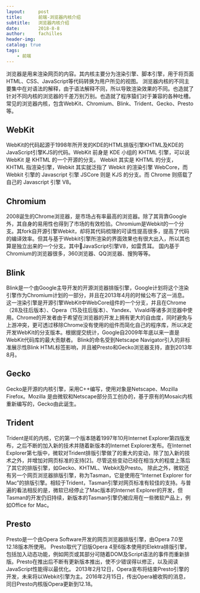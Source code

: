 ```yaml
---
layout:     post
title:      前端-浏览器内核介绍
subtitle:   浏览器内核介绍
date:       2018-8-8
author:     fachilles
header-img: 
catalog: true
tags:
    - 前端
---
```


浏览器是用来渲染网页的内容。其内核主要分为渲染引擎、脚本引擎，用于将页面HTML、CSS、JavaScript等代码转换为用户所见的视图。
浏览器内核的不同主要集中在对语法的解释，由于语法解释不同，所以导致渲染效果的不同。也造就了针对不同内核的浏览器的千差万别万别。也造就了程序猿们对于兼容的各种吐槽。
常见的浏览器内核，包含WebKit、Chromium、Blink、Trident、Gecko、Presto等。

## WebKit
WebKit的代码起源于1998年所开发的KDE的HTML排版引擎KHTML及KDE的JavaScript引擎KJS的代码。WebKit 前身是 KDE 小组的 KHTML 引擎，可以说 WebKit 是 KHTML 的一个开源的分支。
Webkit 其实是 KHTML 的分支，KHTML 指渲染引擎，Webkit 其实就泛指了 Webkit 的渲染引擎 WebCore，而 Webkit 引擎的 Javascript 引擎 JSCore 则是 KJS 的分支。而 Chrome 则搭载了自己的 Javascript 引擎 V8。

## Chromium
2008诞生的Chrome浏览器，是市场占有率最高的浏览器。除了其背靠Google外，其自身的易用性也得到了市场的有效检验。Chromium是Webkit的一个分支。其fork自开源引擎Webkit，却将其代码梳理的可读性提高很多，提高了代码的编译效率。但其与基于Webkit引擎所渲染的界面效果也有很大出入，所以其也算是独立出来的一个分支。其中JavaScript引擎V8，如雷贯耳。
国内基于Chromium的浏览器很多，360浏览器、QQ浏览器、搜狗等等。

## Blink
Blink是一个由Google主导开发的开源浏览器排版引擎，Google计划将这个渲染引擎作为Chromium计划的一部分，并且在2013年4月的时候公布了这一消息。
这一渲染引擎是开源引擎WebKit中WebCore组件的一个分支，并且在Chrome（28及往后版本）、Opera（15及往后版本）、Yandex、Vivaldi等诸多浏览器中使用。Chrome的开发者由于希望在浏览器的开发上拥有更大的自由度，同时避免与上游冲突，更可透过移除Chrome没有使用的组件而简化自己的程序库，所以决定开发WebKit的分支版本。根据提交统计，Google自2009年年底以来一直是WebKit代码库的最大贡献者。
Blink的命名受到Netscape Navigator引入的非标准展示性Blink HTML标签影响，并且被Presto和Gecko浏览器支持，直到2013年8月。

## Gecko
Gecko是开源的内核引擎，采用C++编写，使用对象是Netscape、Mozilla Firefox。Mozilla 是由微软和Netscape部分员工创办的，基于原有的Mosaic内核重新编写的，Gecko由此诞生。

## Trident
Trident是IE的内核，它的第一个版本随着1997年10月Internet Explorer第四版发布，之后不断的加入新的技术并随着新版本的Internet Explorer发布。在Internet Explorer第七版中，微软对Trident排版引擎做了的重大的变动，除了加入新的技术之外，并增加对网页标准的支持[2]。尽管这些变动已经在相当大的程度上落后了其它的排版引擎，如Gecko、KHTML、Webkit及Presto。
除此之外，微软还有另一个网页浏览器排版引擎，称为Tasman，它是使用在“Internet Explorer for Mac”的排版引擎。相较于Trident，Tasman引擎对网页标准有较佳的支持。与普遍的看法相反的是，微软已经停止了Mac版本的Internet Explorer的开发，但Tasman的开发仍旧持续，新版本的Tasman引擎仍被应用在一些微软产品上，例如Office for Mac。

## Presto
Presto是一个由Opera Software开发的网页浏览器排版引擎，由Opera 7.0至12.18版本所使用。
Presto取代了旧版Opera 4至6版本使用的Elektra排版引擎，包括加入动态功能，例如网页或其部分可随着DOM及Script语法的事件而重新排版。Presto在推出后不断有更新版本推出，使不少错误得以修正，以及阅读JavaScript性能得以最优化。
2013年2月12日，Opera宣布将结束Presto引擎的开发，未来将以Webkit引擎为主。2016年2月15日，传出Opera被收购的消息，同日Presto内核版Opera更新到12.18。

